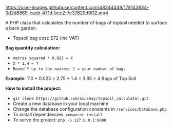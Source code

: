 

https://user-images.githubusercontent.com/48344449/178143834-0d2d8869-caeb-471d-bce2-7e37620d9f12.mp4




A PHP class that calculates the number of bags of topsoil needed to surface a back garden.<br />
 

  - Topsoil bag cost: £72 (inc VAT)<br />
    

  **Bag quantity calculation:**
    

  * `metres squared * 0.025 = X`
  * `X * 1.4 = Y`
  * `Round Y up to the nearest 1 = your number of bags`

   **Example:** 110 * 0.025 = 2.75 * 1.4 = 3.85 = 4 Bags of Top Soil

**How to install the project:**
* `git clone https://github.com/niushay/topsoil_calculator.git`
* Create a new database in your local machine
* Change the database configuration constants in `/services/Database.php`
* To install dependencies: `composer install ` 
* To serve the project: `php -S 127.0.0.1:8000`
